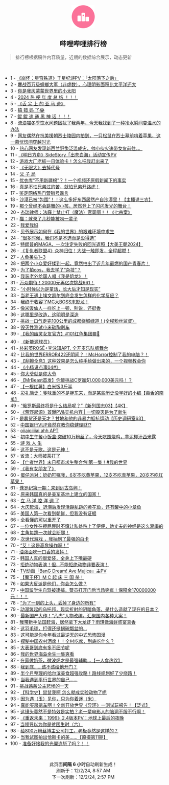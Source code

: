 <div align="center">
    <img src="./assets/icon_rank.png" alt="logo" />
    <h2>哔哩哔哩排行榜</h>
</div>

> 排行榜根据稿件内容质量，近期的数据综合展示，动态更新

<br />

<ul><li><span>1 - <a href=https://www.bilibili.com/BV1ZBzhYREVs target=_blank>《崩坏：星穹铁道》千星纪游PV：「太阳落下之后」</a></span></li><li><span>2 - <a href=https://www.bilibili.com/BV1ZozzYyEVR target=_blank>鏖战百万级蟑螂大军（非虚数），心理阴影面积比太平洋还大</a></span></li><li><span>3 - <a href=https://www.bilibili.com/BV1TXzLYcE6D target=_blank>你是我灰蒙蒙世界里的小太阳</a></span></li><li><span>4 - <a href=https://www.bilibili.com/BV1AqzqYDEr1 target=_blank>2024&nbsp;热&nbsp;梗&nbsp;年&nbsp;度&nbsp;总&nbsp;结&nbsp;！！！</a></span></li><li><span>5 - <a href=https://www.bilibili.com/BV13nzvYREZx target=_blank>《舌&nbsp;尖&nbsp;上&nbsp;的&nbsp;亚&nbsp;马&nbsp;逊》</a></span></li><li><span>6 - <a href=https://www.bilibili.com/BV1wgznYNEk7 target=_blank>搞&nbsp;错&nbsp;妈&nbsp;了😂</a></span></li><li><span>7 - <a href=https://www.bilibili.com/BV1AvzvY5E3g target=_blank>鲲&nbsp;鲲&nbsp;速&nbsp;通&nbsp;黑&nbsp;神&nbsp;话&nbsp;！！！</a></span></li><li><span>8 - <a href=https://www.bilibili.com/BV1Bfz8YpE7K target=_blank>流浪猫冬季饮水问题困扰了我两年，今天我找到了一种冷水瞬间变温水的办法</a></span></li><li><span>9 - <a href=https://www.bilibili.com/BV1VczbYVEyc target=_blank>网友偶然在抗美援朝烈士陵园内拍到，一只松鼠在烈士墓前啃着苹果，这一幕恍惚间穿越时光</a></span></li><li><span>10 - <a href=https://www.bilibili.com/BV1ztzBY1ESz target=_blank>热心网友发现新西兰野兔泛滥成灾，帅小伙火速带女友前往。。</a></span></li><li><span>11 - <a href=https://www.bilibili.com/BV1EbzLY2EbG target=_blank>《明日方舟》SideStory「出苍白海」活动宣传PV</a></span></li><li><span>12 - <a href=https://www.bilibili.com/BV19Nz6YuEVv target=_blank>游戏大厂老板一日体验卡！怎么把我赶出来了</a></span></li><li><span>13 - <a href=https://www.bilibili.com/BV18ZBfYXE8V target=_blank>《无限大》去掉代号</a></span></li><li><span>14 - <a href=https://www.bilibili.com/BV1TqzzYbEKa target=_blank>父&nbsp;子&nbsp;局</a></span></li><li><span>15 - <a href=https://www.bilibili.com/BV1U3z6YNEZi target=_blank>优衣库“不用新疆棉”？！一个视频还原假新闻下的事实</a></span></li><li><span>16 - <a href=https://www.bilibili.com/BV1ojzEYHEh5 target=_blank>真是不怕兄弟过的苦，就怕兄弟开路虎！</a></span></li><li><span>17 - <a href=https://www.bilibili.com/BV1gTzBYcEdn target=_blank>鉴定网络热门营销号谣言</a></span></li><li><span>18 - <a href=https://www.bilibili.com/BV1a8z8YGEsS target=_blank>沙漠已被“包围”！！这么多好东西居然产自沙漠里！【主播说三农】</a></span></li><li><span>19 - <a href=https://www.bilibili.com/BV1TizzYFEG3 target=_blank>那个曾经不会跳舞的小孩，居然登上了闪闪发光的舞台！</a></span></li><li><span>20 - <a href=https://www.bilibili.com/BV1QKz6YBEMj target=_blank>杰瑞律师：法庭上禁止打（魔法）官司啊！！《七宗案》</a></span></li><li><span>21 - <a href=https://www.bilibili.com/BV1mXzBYbE8k target=_blank>猫：就录了几秒能被唠一辈子</a></span></li><li><span>22 - <a href=https://www.bilibili.com/BV1PizvYCEE2 target=_blank>我爱我妈</a></span></li><li><span>23 - <a href=https://www.bilibili.com/BV1ztzBY1EPy target=_blank>贝爷展示如何在《我的世界》的艰难环境中求生</a></span></li><li><span>24 - <a href=https://www.bilibili.com/BV1fkzvYBE6d target=_blank>“很多时候，我们不是不选而是没得选”</a></span></li><li><span>25 - <a href=https://www.bilibili.com/BV1b5zJYkEqS target=_blank>特朗普的MAGA，一次注定失败的回光返照【大美王朝2024】</a></span></li><li><span>26 - <a href=https://www.bilibili.com/BV1meBdYrEoT target=_blank>《复仇者联盟4》众神归位！大战一触即发，全程超燃！</a></span></li><li><span>27 - <a href=https://www.bilibili.com/BV1efztYyEZE target=_blank>人鱼呆头1~3</a></span></li><li><span>28 - <a href=https://www.bilibili.com/BV1kMz8Y4EDR target=_blank>把两个小众爱好揉到一起，竟然拍出了近几年最燃的国产青春片！</a></span></li><li><span>29 - <a href=https://www.bilibili.com/BV1yQBDY9Ead target=_blank>为了拍cos，我去学了“杂技”？</a></span></li><li><span>30 - <a href=https://www.bilibili.com/BV1jvBXY5Enp target=_blank>我装老外给国人唱《我是奶龙》！</a></span></li><li><span>31 - <a href=https://www.bilibili.com/BV1HbzJYAEBp target=_blank>万众期待！20000元再亿次挑战661！</a></span></li><li><span>32 - <a href=https://www.bilibili.com/BV1GTBsYfExd target=_blank>“小时候以为是童话，长大后才知是现实”</a></span></li><li><span>33 - <a href=https://www.bilibili.com/BV1fXztYUETB target=_blank>当老王遇上埃文凯尔到底会发生怎样的化学反应？</a></span></li><li><span>34 - <a href=https://www.bilibili.com/BV1vJztY3EbZ target=_blank>我终于收容了MC大BOSS末影龙！</a></span></li><li><span>35 - <a href=https://www.bilibili.com/BV1kSz8YbEP6 target=_blank>像米饭仙人一样吃上一顿，别说，还挺香</a></span></li><li><span>36 - <a href=https://www.bilibili.com/BV1jkzJYsEdF target=_blank>这哪里是改造，这明明是深造</a></span></li><li><span>37 - <a href=https://www.bilibili.com/BV1GgzJYjEhM target=_blank>挑战一口气走完100公里的成都绕城绿道！(全程粉丝监督）</a></span></li><li><span>38 - <a href=https://www.bilibili.com/BV1fWziY6ESe target=_blank>毁灭性测试小米碳陶刹车</a></span></li><li><span>39 - <a href=https://www.bilibili.com/BV1VUzJYJEk2 target=_blank>【我的幽灵女友官方】#101红色集团🟥💼</a></span></li><li><span>40 - <a href=https://www.bilibili.com/BV1ZdzEYREvt target=_blank>《新能源球员》</a></span></li><li><span>41 - <a href=https://www.bilibili.com/BV1HTzrYoEWB target=_blank>朴彩英ROSÉ+李泳知APT.&nbsp;全开麦乐队版舞台</a></span></li><li><span>42 - <a href=https://www.bilibili.com/BV1tPzwY4Erk target=_blank>比我的世界ERROR422还阴间？！McHorror控制了我的电脑？！</a></span></li><li><span>43 - <a href=https://www.bilibili.com/BV1FpzsYkEVk target=_blank>【刮擦全息】这种效果是怎么纯手绘做出来的，一个视频教会你</a></span></li><li><span>44 - <a href=https://www.bilibili.com/BV1PBzzYZEdU target=_blank>《小杨说点事04#》</a></span></li><li><span>45 - <a href=https://www.bilibili.com/BV1ydz4YoEZV target=_blank>你大爷就是你大爷</a></span></li><li><span>46 - <a href=https://www.bilibili.com/BV1wFzxY7EN7 target=_blank>【MrBeast首发】你能挑战C罗赢$1,000,000美元吗！？</a></span></li><li><span>47 - <a href=https://www.bilibili.com/BV1gTBRYGE4M target=_blank>【一根红薯】白米饭3斤半</a></span></li><li><span>48 - <a href=https://www.bilibili.com/BV1iEz8YSE2S target=_blank>彩礼简史：爹味重的不是胖东来，而是某些历史没学好的小编【毒舌的南瓜】</a></span></li><li><span>49 - <a href=https://www.bilibili.com/BV147z6YwEWr target=_blank>“俄罗斯最终将是什么结局呢？”【新列国志03】【4K】</a></span></li><li><span>50 - <a href=https://www.bilibili.com/BV18rzFYpEuA target=_blank>《荒野起源》首曝PV&amp;实机内容&nbsp;|&nbsp;一切毁灭是为了新生</a></span></li><li><span>51 - <a href=https://www.bilibili.com/BV1KBzEYMEmo target=_blank>是蠢货还是天才？甘地和他的非暴力抵抗运动【历史调研室63】</a></span></li><li><span>52 - <a href=https://www.bilibili.com/BV1TbzcYnEww target=_blank>中国银行VUP竟然在教你稳健理财⁉️</a></span></li><li><span>53 - <a href=https://www.bilibili.com/BV1n2B9YREVt target=_blank>oiiaioiiiiai&nbsp;ahh&nbsp;APT</a></span></li><li><span>54 - <a href=https://www.bilibili.com/BV1v1zgY8EYv target=_blank>初中生午餐小饭盒:突破10万粉丝了，今天吃照烧鸡，芋泥椰汁西米露</a></span></li><li><span>55 - <a href=https://www.bilibili.com/BV1qZzEYWEU5 target=_blank>游&nbsp;戏&nbsp;人&nbsp;生</a></span></li><li><span>56 - <a href=https://www.bilibili.com/BV1NPznYuEYP target=_blank>这不是元歌，这是元神！</a></span></li><li><span>57 - <a href=https://www.bilibili.com/BV1spzJYTEbg target=_blank>省流：大师被茶打了</a></span></li><li><span>58 - <a href=https://www.bilibili.com/BV1PmzrY8EaW target=_blank>【亡者世界】末日都市求生整合包!第一集！#我的世界</a></span></li><li><span>59 - <a href=https://www.bilibili.com/BV1QKz6YBE9u target=_blank>《我有女朋友了》</a></span></li><li><span>60 - <a href=https://www.bilibili.com/BV1byzFYHEGz target=_blank>蛋仔派对：奶奶叮嘱我，6岁不吃黄苹果，12岁不吃青苹果，20岁不吃红苹果！</a></span></li><li><span>61 - <a href=https://www.bilibili.com/BV1SYzEY6ESV target=_blank>侏罗纪第一期：来到远古岛屿！</a></span></li><li><span>62 - <a href=https://www.bilibili.com/BV1FXzEYZEZk target=_blank>原来韩国真的是美军基地上建立的国家！</a></span></li><li><span>63 - <a href=https://www.bilibili.com/BV1LfzzY5EMd target=_blank>立&nbsp;马&nbsp;洋&nbsp;腔&nbsp;洋&nbsp;调&nbsp;了</a></span></li><li><span>64 - <a href=https://www.bilibili.com/BV1kJziYVE6e target=_blank>大庆赶海，退潮后发现活蹦乱跳的黄花鱼，还有罐中的小章鱼</a></span></li><li><span>65 - <a href=https://www.bilibili.com/BV1YKz6YzEHu target=_blank>美国人第一次看到朝鲜，但我没有证据</a></span></li><li><span>66 - <a href=https://www.bilibili.com/BV183zJYyEoV target=_blank>全看懂的可以重开了</a></span></li><li><span>67 - <a href=https://www.bilibili.com/BV1ntzLY7EVB target=_blank>一位女性在擦屁屁时不慎让私处粘上了便便，她丈夫的神经是这么衰竭的</a></span></li><li><span>68 - <a href=https://www.bilibili.com/BV1bYB9YeEPb target=_blank>主角每跳一次就会断腿！</a></span></li><li><span>69 - <a href=https://www.bilibili.com/BV15HzzY6E6S target=_blank>次世代游戏&nbsp;，我抽到了最强的白卡</a></span></li><li><span>70 - <a href=https://www.bilibili.com/BV1zVzEYpEE5 target=_blank>“艾！这是高危操作啊！”</a></span></li><li><span>71 - <a href=https://www.bilibili.com/BV1xzBdYMEDA target=_blank>油泼面吃一口香的发抖！</a></span></li><li><span>72 - <a href=https://www.bilibili.com/BV1RhzpYtEFy target=_blank>韩国人真的很爱装，全身上下嘴最硬</a></span></li><li><span>73 - <a href=https://www.bilibili.com/BV1opzFYvEzz target=_blank>拒绝动物表演！但…不能拒绝动物非要表演！</a></span></li><li><span>74 - <a href=https://www.bilibili.com/BV1ZtzsYMEfA target=_blank>TV动画「BanG&nbsp;Dream!&nbsp;Ave&nbsp;Mujica」主PV</a></span></li><li><span>75 - <a href=https://www.bilibili.com/BV1cmzzYQEv3 target=_blank>【魔王杯】M&nbsp;C&nbsp;起&nbsp;床&nbsp;三&nbsp;国&nbsp;杀！</a></span></li><li><span>76 - <a href=https://www.bilibili.com/BV1TrzrYvEJw target=_blank>如果大反派是他们，你会怎么做？</a></span></li><li><span>77 - <a href=https://www.bilibili.com/BV1d7zEYDESC target=_blank>中国留学生自驾被逮捕，警员打开门后当场笑疯！保释金170000000元！！！</a></span></li><li><span>78 - <a href=https://www.bilibili.com/BV15zBXYrE5S target=_blank>“为了一刻的上头，丢掉了身边的所有”</a></span></li><li><span>79 - <a href=https://www.bilibili.com/BV1dnBdYnE1j target=_blank>动漫筑起的乌托邦，现实折射的阴暗角落，是什么造就了现在的日本？</a></span></li><li><span>80 - <a href=https://www.bilibili.com/BV1fEznYZEjL target=_blank>最新国产大作！“八虎”人物改编，汇聚国内各种大案！</a></span></li><li><span>81 - <a href=https://www.bilibili.com/BV1G8znYHEY3 target=_blank>我带新手法国赶海，居然拿下大龙虾？雨琪做海鲜盛宴真香</a></span></li><li><span>82 - <a href=https://www.bilibili.com/BV1y7zBYpEwe target=_blank>这羽毛球，打得还挺锅碗瓢盆的...</a></span></li><li><span>83 - <a href=https://www.bilibili.com/BV1wMzEYZEph target=_blank>这可能是你今年看过最逆天的中式恐怖国漫</a></span></li><li><span>84 - <a href=https://www.bilibili.com/BV1k1zEYaE9c target=_blank>探秘中国农村酒席！！全村吃席，到底吃什么？</a></span></li><li><span>85 - <a href=https://www.bilibili.com/BV1EizbYJEhh target=_blank>大表哥到底有多不细节呢</a></span></li><li><span>86 - <a href=https://www.bilibili.com/BV1ZpzFYvE7G target=_blank>我的世界海岛余生一集爽看</a></span></li><li><span>87 - <a href=https://www.bilibili.com/BV1HfziY2EXE target=_blank>在家做奶茶，微波炉才是最强辅助...【一人食热饮】</a></span></li><li><span>88 - <a href=https://www.bilibili.com/BV1gjzJYGEVp target=_blank>我到底……该不该给他开门？</a></span></li><li><span>89 - <a href=https://www.bilibili.com/BV1gXzhYjEDr target=_blank>半个月整理的哈尔滨美食超强攻略！路线规划好了少绕路！</a></span></li><li><span>90 - <a href=https://www.bilibili.com/BV1SazrY6ER5 target=_blank>当我遇到平行世界的自己……</a></span></li><li><span>91 - <a href=https://www.bilibili.com/BV1WCzzYsEzv target=_blank>挑战茜茜公主悲惨的一天</a></span></li><li><span>92 - <a href=https://www.bilibili.com/BV1y1zEYaEqP target=_blank>【科学史】鼠鼠我啊&nbsp;怎么就成实验动物了呢</a></span></li><li><span>93 - <a href=https://www.bilibili.com/BV1quzvYwE3D target=_blank>因为遇（玉）见你，只为你着迷（米）</a></span></li><li><span>94 - <a href=https://www.bilibili.com/BV1GJzqYAEak target=_blank>真能买房飙车啊！全新开放世界《异环》一测试玩报告！【泛式】</a></span></li><li><span>95 - <a href=https://www.bilibili.com/BV1nczqYLERd target=_blank>这镜头竟然不是特效是实拍？老一辈电影人的脑洞不服不行啊！</a></span></li><li><span>96 - <a href=https://www.bilibili.com/BV1dqBRYSEie target=_blank>《重返未来：1999》2.4版本PV：地球上最后的夜晚</a></span></li><li><span>97 - <a href=https://www.bilibili.com/BV1LCzhYpEYe target=_blank>当领导以为你是贫困生时（六）</a></span></li><li><span>98 - <a href=https://www.bilibili.com/BV14PznYuEcj target=_blank>给800万粉丝博主公司打工，老板竟然是这样的？</a></span></li><li><span>99 - <a href=https://www.bilibili.com/BV1fTB9YHEeH target=_blank>当我试图拍出恰斯卡的美……【原摄第11期】</a></span></li><li><span>100 - <a href=https://www.bilibili.com/BV1CUz8YFEnb target=_blank>准备好接我的光翼连斩了吗？！！</a></span></li></ul>

<br />

<p align=center>此页面<strong>间隔 6 小时</strong>自动刷新生成！<br>刷新于：12/2/24, 8:57 AM<br>下一次刷新：12/2/24, 2:57 PM</p>
